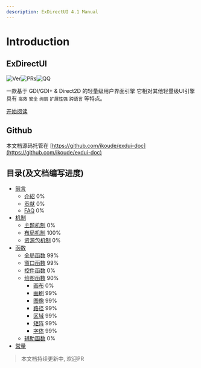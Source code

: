 ```yaml
---
description: ExDirectUI 4.1 Manual
---
```


# Introduction

## ExDirectUI
![Ver](https://img.shields.io/badge/version-4.1-orange "Ver")![PRs](https://img.shields.io/badge/PRs-welcome-brightgreen "PRs")![QQ](https://img.shields.io/badge/chat-on%20qq-blue "QQ")

一款基于 GDI/GDI+ & Direct2D 的轻量级用户界面引擎
它相对其他轻量级UI引擎具有 `高效` `安全` `绚丽` `扩展性强` `跨语言` 等特点。

[开始阅读](https://docs.exdui.org)

## Github

本文档源码托管在 [https://github.com/ikoude/exdui-doc](https://github.com/ikoude/exdui-doc)

## 目录\(及文档编写进度\)

* [前言](preface/README.md)
  * [介紹](preface/introduction.md) 0% 
  * [贡献](preface/contributing.md) 0% 
  * [FAQ](preface/faq.md) 0% 
* [机制](mechanism/README.md)
  * [主题机制](mechanism/theme/) 0%
  * [布局机制](mechanism/layout/) 100%
  * [资源包机制](mechanism/res/) 0%
* [函数](function/README.md)
  * [全局函数](function/globa/) 99%
  * [窗口函数](function/window/) 99%
  * [控件函数](function/component/) 0%
  * [绘图函数](function/draw/) 90%
    * [画布](function/draw/canvas/) 0%
    * [画刷](function/draw/brush/) 99%
    * [图像](function/draw/img/) 99%
    * [路径](function/draw/path/) 99%
    * [区域](function/draw/rgn/) 99%
    * [矩阵](function/draw/matrix/) 99%
    * [字体](function/draw/font/) 99%
  * [辅助函数](function/helper/) 0%
* [常量](const/README.md)

> 本文档持续更新中, 欢迎PR